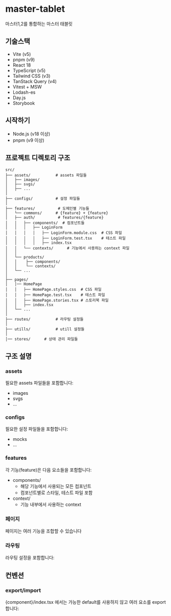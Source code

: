 # master-tablet
마스터1,2를 통합하는 마스터 태블릿 

## 기술스택
- Vite (v5)
- pnpm (v9)
- React 18
- TypeScript (v5)
- Tailwind CSS (v3)
- TanStack Query (v4)
- Vitest + MSW
- Lodash-es
- Day.js
- Storybook 

## 시작하기
- Node.js (v18 이상)
- pnpm (v9 이상)

## 프로젝트 디렉토리 구조

```
src/
├── assets/           # assets 파일들
│   ├── images/ 
│   ├── svgs/ 
│   ├── ...
│
├── configs/          # 설정 파일들
│   
├── features/          # 도메인별 기능들 
│   └── commons/      # {feature} + {feature}  
│   ├── auth/          # features/{feature} 
│   │   ├── components/  # 컴포넌트들
│   │   │   ├── LoginForm
│   │   │   │   ├── LoginForm.module.css  # CSS 파일
│   │   │   │   ├── LoginForm.test.tsx    # 테스트 파일
│   │   │   │   ├── index.tsx  
│   │   └── contexts/      # 기능에서 사용하는 context 파일  
│   │
│   └── products/ 
│   │    ├── components/ 
│   │    └── contexts/ 
│   └── ...
│
├── pages/           
│   │── HomePage   
│   │   ├── HomePage.styles.css  # CSS 파일
│   │   ├── HomePage.test.tsx    # 테스트 파일
│   │   ├── HomePage.stories.tsx # 스토리북 파일
│   │   ├── index.tsx 
│   └── ...
│
├── routes/           # 라우팅 설정들
│
├── utills/           # utill 설정들  
│
│── stores/      # 상태 관리 파일들

```

## 구조 설명

### assets 
필요한 assets 파일들을 포함합니다:
- images
- svgs
- ...

### configs
필요한 설정 파일들을 포함합니다:
- mocks
- ...

### features 
각 기능(feature)은 다음 요소들을 포함합니다:
- components/
  - 해당 기능에서 사용되는 모든 컴포넌트
  - 컴포넌트별로 스타일, 테스트 파일 포함 
- context/ 
  - 기능 내부에서 사용하는 context 


### 페이지
페이지는 여러 기능을 조합할 수 있습니다

### 라우팅
라우팅 설정을 포함합니다:


## 컨벤션 
### export/import
{component}/index.tsx 에서는 가능한 default를 사용하지 않고 여러 요소를 export 합니다: